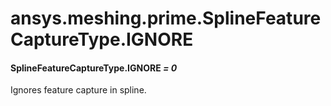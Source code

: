 # ansys.meshing.prime.SplineFeatureCaptureType.IGNORE

#### SplineFeatureCaptureType.IGNORE *= 0*

Ignores feature capture in spline.

<!-- !! processed by numpydoc !! -->
